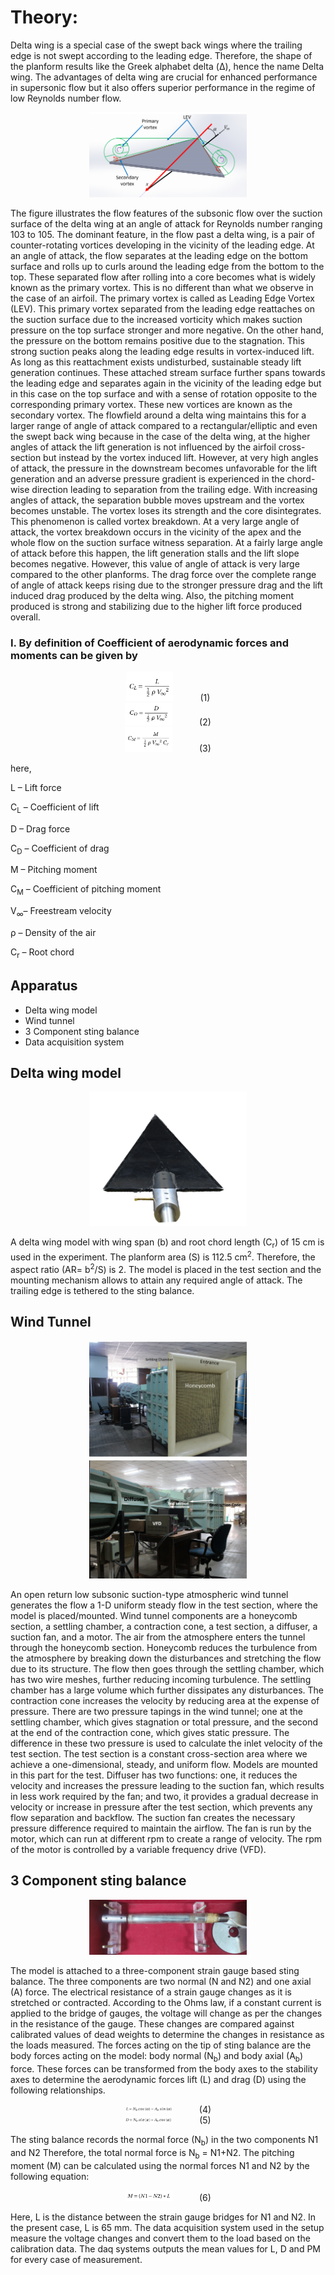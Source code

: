 # Theory:

Delta wing is a special case of the swept back wings where the trailing edge is not swept according to the leading edge. Therefore, the shape of the planform results like the Greek alphabet delta (Δ), hence the name Delta wing. The advantages of delta wing are crucial for enhanced performance in supersonic flow but it also offers superior performance in the regime of low Reynolds number flow.
 
<center>
<img src="./images/Fig1.png" style="width:50%;">
</center>

The figure illustrates the flow features of the subsonic flow over the suction surface of the delta wing at an angle of attack for Reynolds number ranging 103 to 105. The dominant feature, in the flow past a delta wing, is a pair of counter-rotating vortices developing in the vicinity of the leading edge. At an angle of attack, the flow separates at the leading edge on the bottom surface and rolls up to curls around the leading edge from the bottom to the top. These separated flow after rolling into a core becomes what is widely known as the primary vortex. This is no different than what we observe in the case of an airfoil. The primary vortex is called as Leading Edge Vortex (LEV). This primary vortex separated from the leading edge reattaches on the suction surface due to the increased vorticity which makes suction pressure on the top surface stronger and more negative. On the other hand, the pressure on the bottom remains positive due to the stagnation. This strong suction peaks along the leading edge results in vortex-induced lift. As long as this reattachment exists undisturbed, sustainable steady lift generation continues. These attached stream surface further spans towards the leading edge and separates again in the vicinity of the leading edge but in this case on the top surface and with a sense of rotation opposite to the corresponding primary vortex. These new vortices are known as the secondary vortex. The flowfield around a delta wing maintains this for a larger range of angle of attack compared to a rectangular/elliptic and even the swept back wing because in the case of the delta wing, at the higher angles of attack the lift generation is not influenced by the airfoil cross-section but instead by the vortex induced lift. However, at very high angles of attack, the pressure in the downstream becomes unfavorable for the lift generation and an adverse pressure gradient is experienced in the chord-wise direction leading to separation from the trailing edge. With increasing angles of attack, the separation bubble moves upstream and the vortex becomes unstable. The vortex loses its strength and the core disintegrates. This phenomenon is called vortex breakdown. At a very large angle of attack, the vortex breakdown occurs in the vicinity of the apex and the whole flow on the suction surface witness separation. At a fairly large angle of attack before this happen, the lift generation stalls and the lift slope becomes negative. However, this value of angle of attack is very large compared to the other planforms. The drag force over the complete range of angle of attack keeps rising due to the stronger pressure drag and the lift induced drag produced by the delta wing. Also, the pitching moment produced is strong and stabilizing due to the higher lift force produced overall.

### I.	By definition of Coefficient of aerodynamic forces and moments can be given by

<center>
<img src="./images/Eq1.png" style="width:15%;"> &nbsp;&nbsp;&nbsp;&nbsp;&nbsp;&nbsp;&nbsp;&nbsp;&nbsp; (1)
</center>

<center>
<img src="./images/Eq2.png" style="width:15%;"> &nbsp;&nbsp;&nbsp;&nbsp;&nbsp;&nbsp;&nbsp;&nbsp;&nbsp; (2)
</center>
<center>
<img src="./images/Eq3.png" style="width:15%;"> &nbsp;&nbsp;&nbsp;&nbsp;&nbsp;&nbsp;&nbsp;&nbsp;&nbsp; (3)
</center>

here,

L – Lift force

C<sub>L</sub> – Coefficient of lift

D – Drag force

C<sub>D</sub> – Coefficient of drag

M – Pitching moment

C<sub>M</sub> – Coefficient of pitching moment

V<sub>∞</sub>– Freestream velocity

ρ – Density of the air

C<sub>r</sub> – Root chord

## Apparatus
- Delta wing model
- Wind tunnel
- 3 Component sting balance
- Data acquisition system


## Delta wing model

<center>
<img src="./images/Fig2.png" style="width:50%;">
</center>

A delta wing model with wing span (b) and root chord length (C<sub>r</sub>) of 15 cm is used in the experiment. The planform area (S) is 112.5 cm<sup>2</sup>. Therefore, the aspect ratio (AR= b<sup>2</sup>/S) is 2. The model is placed in the test section and the mounting mechanism allows to attain any required angle of attack. The trailing edge is tethered to the sting balance.
 
## Wind Tunnel

<center>
<img src="./images/Fig3.png" style="width:50%;">
</center>

<center>
<img src="./images/Fig4.png" style="width:50%;">
</center>

An open return low subsonic suction-type atmospheric wind tunnel generates the flow a 1-D uniform steady flow in the test section, where the model is placed/mounted. Wind tunnel components are a honeycomb section, a settling chamber, a contraction cone, a test section, a diffuser, a suction fan, and a motor. The air from the atmosphere enters the tunnel through the honeycomb section. Honeycomb reduces the turbulence from the atmosphere by breaking down the disturbances and stretching the flow due to its structure. The flow then goes through the settling chamber, which has two wire meshes, further reducing incoming turbulence. The settling chamber has a large volume which further dissipates any disturbances. The contraction cone increases the velocity by reducing area at the expense of pressure. There are two pressure tapings in the wind tunnel; one at the settling chamber, which gives stagnation or total pressure, and the second at the end of the contraction cone, which gives static pressure. The difference in these two pressure is used to calculate the inlet velocity of the test section. The test section is a constant cross-section area where we achieve a one-dimensional, steady, and uniform flow. Models are mounted in this part for the test. Diffuser has two functions: one, it reduces the velocity and increases the pressure leading to the suction fan, which results in less work required by the fan; and two, it provides a gradual decrease in velocity or increase in pressure after the test section, which prevents any flow separation and backflow. The suction fan creates the necessary pressure difference required to maintain the airflow. The fan is run by the motor, which can run at different rpm to create a range of velocity. The rpm of the motor is controlled by a variable frequency drive (VFD). 

## 3 Component sting balance

<center>
<img src="./images/Fig5.png" style="width:50%;">
</center>
 

The model is attached to a three-component strain gauge based sting balance.  The three components are two normal (N and N2) and one axial (A) force. The electrical resistance of a strain gauge changes as it is stretched or contracted. According to the Ohms law, if a constant current is applied to the bridge of gauges, the voltage will change as per the changes in the resistance of the gauge. These changes are compared against calibrated values of dead weights to determine the changes in resistance as the loads measured. The forces acting on the tip of sting balance are the body forces acting on the model: body normal (N<sub>b</sub>) and body axial (A<sub>b</sub>) force. These forces can be transformed from the body axes to the stability axes to determine the aerodynamic forces lift (L) and drag (D) using the following relationships.

<center>
<img src="./images/Eq4.png" style="width:15%;"> &nbsp;&nbsp;&nbsp;&nbsp;&nbsp;&nbsp;&nbsp;&nbsp;&nbsp; (4)
</center>
<center>
<img src="./images/Eq5.png" style="width:15%;"> &nbsp;&nbsp;&nbsp;&nbsp;&nbsp;&nbsp;&nbsp;&nbsp;&nbsp; (5)
</center>

The sting balance records the normal force (N<sub>b</sub>) in the two components N1 and N2 Therefore, the total normal force is N<sub>b</sub> = N1+N2. The pitching moment (M) can be calculated using the normal forces N1 and N2 by the following equation:

<center>
<img src="./images/Eq6.png" style="width:15%;"> &nbsp;&nbsp;&nbsp;&nbsp;&nbsp;&nbsp;&nbsp;&nbsp;&nbsp; (6)
</center>

Here, L is the distance between the strain gauge bridges for N1 and N2. In the present case, L is 65 mm. The data acquisition system used in the setup measure the voltage changes and convert them to the load based on the calibration data. The daq systems outputs the mean values for L, D and PM for every case of measurement.


 

